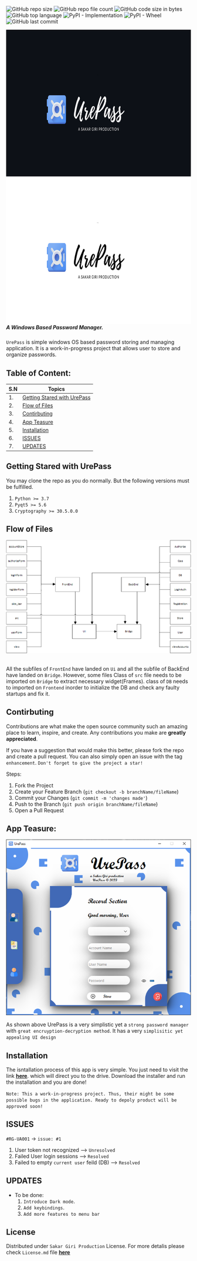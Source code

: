 
![GitHub repo size](https://img.shields.io/github/repo-size/girisakar365/UrePass?color=gren&style=flat-square)
![GitHub repo file count](https://img.shields.io/github/directory-file-count/girisakar365/UrePass?style=flat-square)
![GitHub code size in bytes](https://img.shields.io/github/languages/code-size/girisakar365/UrePass?style=flat-square)
![GitHub top language](https://img.shields.io/github/languages/top/girisakar365/UrePass?style=flat-square)
![PyPI - Implementation](https://img.shields.io/pypi/implementation/pyqt5?style=flat-square)
![PyPI - Wheel](https://img.shields.io/pypi/wheel/pyqt5?style=flat-square)
![GitHub last commit](https://img.shields.io/github/last-commit/girisakar365/UrePass?color=%234285F4&style=flat-square)

<img src="https://github.com/girisakar365/UrePass/blob/master/Screenshort/2.png?raw=true#gh-dark-mode-only" width=2055 height=400 align=left/> 

<img src="https://github.com/girisakar365/UrePass/blob/master/Screenshort/1.png?raw=true#gh-light-mode-only" width=2055 height=400 align=left> 

##### A Windows Based Password Manager.

`UrePass` is simple windows OS based password storing and managing application. It is a work-in-progress project that allows user to store and organize passwords.
<br>

## Table of Content:
|S.N | Topics|  
|----| ---- | 
| 1. | [Getting Stared with UrePass](https://github.com/girisakar365/UrePass/blob/master/README.md##Getting-Stared-with-UrePass)|
| 2. |[Flow of Files](https://github.com/girisakar365/UrePass/blob/master/README.md##Flow-of-Files)|
| 3. |[Contirbuting](https://github.com/girisakar365/UrePass/blob/master/README.md##Contributing)|
| 4. |[App Teasure](https://github.com/girisakar365/UrePass/blob/master/README.md##App-Teasure)|
| 5. |[Installation](https://github.com/girisakar365/UrePass/blob/master/README.md##Installation)|
| 6. |[ISSUES](https://github.com/girisakar365/UrePass/blob/master/README.md##ISSUES)|
| 7. |[UPDATES](https://github.com/girisakar365/UrePass/blob/master/README.md##UPDATES)|

## Getting Stared with UrePass

You may clone the repo as you do normally. But the following versions must be fulfilled.

1. `Python >= 3.7`
2. `Pyqt5 >= 5.6`
3. `Cryptography >= 30.5.0.0`

## Flow of Files

<img src="https://github.com/girisakar365/UrePass/blob/master/Screenshort/Code%20base.png?raw=true" align=left\>
<br><br>

All the subfiles of `FrontEnd` have landed on `Ui` and all the subfile of BackEnd have landed on `Bridge`. However, some files Class of `src` file needs to be imported on `Bridge` to extract necessary widget(Frames). class of `DB` needs to imported on `Frontend` inorder to initialize the DB and check any faulty startups and fix it.

## Contirbuting

Contributions are what make the open source community such an amazing place to learn, inspire, and create. Any contributions you make are <b>greatly appreciated</b>.

If you have a suggestion that would make this better, please fork the repo and create a pull request. You can also simply open an issue with the tag `enhancement`. `Don't forget to give the project a star!`

Steps:
1. Fork the Project
2. Create your Feature Branch (`git checkout -b branchName/fileName`)
3. Commit your Changes (`git commit -m 'changes made'`)
4. Push to the Branch (`git push origin branchName/fileName`)
5. Open a Pull Request

## App Teasure:
![image](https://github.com/girisakar365/UrePass/blob/master/Screenshort/Screenshot%202023-05-07%20004002.png?raw=true)

As shown above UrePass is a very simplistic yet a `strong password manager` with `great encruyption-decryption method`. It has a very `simplisitic yet appealing UI design`


## Installation
The isntallation process of this app is very simple. You just need to visit the link <b><u>[here](https://camo.githubusercontent.com/)</b></u>. which will direct you to the drive. Download the installer and run the installation and you are done!

`Note: This a work-in-progress project. Thus, their might be some possible bugs in the application. Ready to depoly product will be approved soon!`

## ISSUES

`#RG-UA001` -> `issue: #1`
1. User token not recognized --> `Unresolved`
2. Failed User login sessions --> `Resolved`
3. Failed to empty `current user` feild (DB) --> `Resolved`

## UPDATES

- To be done:
    1. `Introduce Dark mode`.
    2. `Add keybindings`.
    3. `Add more features to menu bar`

## License

Distributed under `Sakar Giri Production` License.
For more detalis please check `License.md` file <b><u>[here](https://github.com/girisakar365/UrePass/blob/master/LICENSE.md) </b></u>
